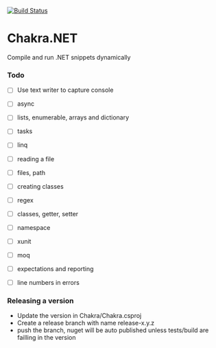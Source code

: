 [![Build Status](https://dev.azure.com/dotnet-school/Chakra.NET/_apis/build/status/dotnet-school.chakra.net?branchName=release-0.2.0)](https://dev.azure.com/dotnet-school/Chakra.NET/_build/latest?definitionId=3&branchName=release-0.2.0)

# Chakra.NET

Compile and run .NET snippets dynamically



### Todo 

- [ ] Use text writer to capture console

- [ ] async

- [ ] lists, enumerable, arrays and dictionary

- [ ] tasks

- [ ] linq

- [ ] reading a file

- [ ] files, path

- [ ] creating classes

- [ ] regex

- [ ] classes, getter, setter

- [ ] namespace

- [ ] xunit

- [ ] moq

- [ ] expectations and reporting

- [ ] line numbers in errors

  



### Releasing a version

- Update the version in Chakra/Chakra.csproj
- Create a release branch with name release-x.y.z
- push the branch, nuget will be auto published unless tests/build are failling in the version

